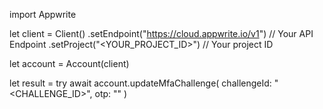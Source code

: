 import Appwrite

let client = Client()
    .setEndpoint("https://cloud.appwrite.io/v1") // Your API Endpoint
    .setProject("<YOUR_PROJECT_ID>") // Your project ID

let account = Account(client)

let result = try await account.updateMfaChallenge(
    challengeId: "<CHALLENGE_ID>",
    otp: "<OTP>"
)

